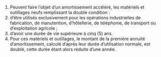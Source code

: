 1) Peuvent faire l’objet d’un amortissement accéléré, les matériels et outillages neufs remplissant la double condition :
1) d’être utilisés exclusivement pour les opérations industrielles de fabrication,
de manutention, d’hôtellerie, de téléphonie, de transport ou d’exploitation agricole ;
2) d’avoir une durée de vie supérieure à cinq (5) ans.
2)  Pour  ces  matériels  et  outillages,  le  montant  de  la  première  annuité d’amortissement, calculé d’après leur durée d’utilisation normale, est doublé, cette durée étant alors réduite d’une année.